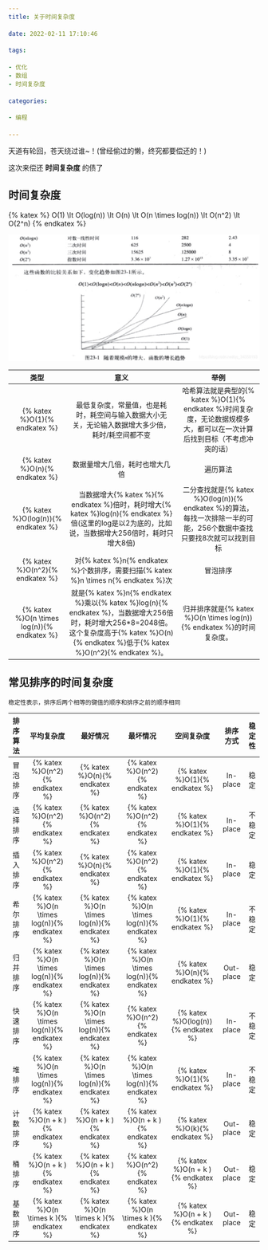 ```yaml
---
title: 关于时间复杂度

date: 2022-02-11 17:10:46

tags:

- 优化
- 数组
- 时间复杂度

categories:

- 编程

---
```


天道有轮回，苍天绕过谁~！(曾经偷过的懒，终究都要偿还的！)

这次来偿还 **时间复杂度** 的债了

## 时间复杂度

{% katex %} O(1) \lt O(log(n)) \lt O(n) \lt O(n \times log(n)) \lt O(n^2) \lt O(2^n)
{% endkatex %}

![时间复杂度](../images/时间复杂度.png)

|                     类型                      |                                                                               意义                                                                                |                                      举例                                       |  
|:-------------------------------------------:|:---------------------------------------------------------------------------------------------------------------------------------------------------------------:|:-----------------------------------------------------------------------------:|
|        {% katex %}O(1){% endkatex %}        |                                                        最低复杂度，常量值，也是耗时，耗空间与输入数据大小无关，无论输入数据增大多少倍，耗时/耗空间都不变                                                        |  哈希算法就是典型的{% katex %}O(1){% endkatex %}时间复杂度，无论数据规模多大，都可以在一次计算后找到目标（不考虑冲突的话）  |
|        {% katex %}O(n){% endkatex %}        |                                                                         数据量增大几倍，耗时也增大几倍                                                                         |                                     遍历算法                                      |
|     {% katex %}O(log(n)){% endkatex %}      |                           当数据增大{% katex %}{% endkatex %}倍时，耗时增大{% katex %}log(n){% endkatex %}倍(这里的log是以2为底的，比如说，当数据增大256倍时，耗时只增大8倍)                            | 二分查找就是{% katex %}O(log(n)){% endkatex %}的算法，每找一次排除一半的可能，256个数据中查找只要找8次就可以找到目标 |
|       {% katex %}O(n^2){% endkatex %}       |                                            对{% katex %}n{% endkatex %}个数排序，需要扫描{% katex %}n \times n{% endkatex %}次                                             |                                     冒泡排序                                      |
| {% katex %}O(n \times log(n)){% endkatex %} | 就是{% katex %}n{% endkatex %}乘以{% katex %}log(n){% endkatex %}，当数据增大256倍时，耗时增大256*8=2048倍。这个复杂度高于{% katex %}O(n){% endkatex %}低于{% katex %}O(n^2){% endkatex %}。 |           归并排序就是{% katex %}O(n \times log(n)){% endkatex %}的时间复杂度。            |

## 常见排序的时间复杂度

    稳定性表示，排序后两个相等的键值的顺序和排序之前的顺序相同

| 排序算法 |                    平均复杂度                    |                    最好情况                     |                    最坏情况                     |               空间复杂度                |   排序方式    | 稳定性 |
|:----:|:-------------------------------------------:|:-------------------------------------------:|:-------------------------------------------:|:----------------------------------:|:---------:|:---:|
| 冒泡排序 |       {% katex %}O(n^2){% endkatex %}       |        {% katex %}O(n){% endkatex %}        |       {% katex %}O(n^2){% endkatex %}       |   {% katex %}O(1){% endkatex %}    | In-place  | 稳定  |
| 选择排序 |       {% katex %}O(n^2){% endkatex %}       |       {% katex %}O(n^2){% endkatex %}       |       {% katex %}O(n^2){% endkatex %}       |   {% katex %}O(1){% endkatex %}    | In-place  | 不稳定 |
| 插入排序 |       {% katex %}O(n^2){% endkatex %}       |        {% katex %}O(n){% endkatex %}        |       {% katex %}O(n^2){% endkatex %}       |   {% katex %}O(1){% endkatex %}    | In-place  | 稳定  |
| 希尔排序 | {% katex %}O(n \times log(n)){% endkatex %} | {% katex %}O(n \times log(n)){% endkatex %} | {% katex %}O(n \times log(n)){% endkatex %} |   {% katex %}O(1){% endkatex %}    | In-place  | 不稳定 |
| 归并排序 | {% katex %}O(n \times log(n)){% endkatex %} | {% katex %}O(n \times log(n)){% endkatex %} | {% katex %}O(n \times log(n)){% endkatex %} |   {% katex %}O(n){% endkatex %}    | Out-place | 稳定  | 
| 快速排序 | {% katex %}O(n \times log(n)){% endkatex %} | {% katex %}O(n \times log(n)){% endkatex %} |       {% katex %}O(n^2){% endkatex %}       | {% katex %}O(log(n)){% endkatex %} | In-place  | 不稳定 |
| 堆排序  | {% katex %}O(n \times log(n)){% endkatex %} | {% katex %}O(n \times log(n)){% endkatex %} | {% katex %}O(n \times log(n)){% endkatex %} |   {% katex %}O(1){% endkatex %}    | In-place  | 不稳定 |
| 计数排序 |     {% katex %}O(n + k ){% endkatex %}      |     {% katex %}O(n + k ){% endkatex %}      |     {% katex %}O(n + k ){% endkatex %}      |   {% katex %}O(k){% endkatex %}    | Out-place | 稳定  |
| 桶排序  |     {% katex %}O(n + k ){% endkatex %}      |     {% katex %}O(n + k ){% endkatex %}      |       {% katex %}O(n^2){% endkatex %}       | {% katex %}O(n + k ){% endkatex %} | Out-place | 稳定  |
| 基数排序 |   {% katex %}O(n \times k ){% endkatex %}   |   {% katex %}O(n \times k ){% endkatex %}   |   {% katex %}O(n \times k ){% endkatex %}   | {% katex %}O(n + k ){% endkatex %} | Out-place | 稳定  |
